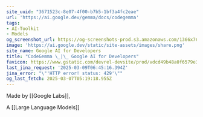 ```yaml
---
site_uuid: "3671523c-8e07-4f00-b7b5-1bf3a4fc2eae"
url: 'https://ai.google.dev/gemma/docs/codegemma'
tags:
- AI-Toolkit
- Models
og_screenshot_url: https://og-screenshots-prod.s3.amazonaws.com/1366x768/80/false/96ffbc5079692626392e1b26ac37991755dac13b0a3bffd4e57663d86c5201a1.jpeg
image: 'https://ai.google.dev/static/site-assets/images/share.png'
site_name: Google AI for Developers
title: "CodeGemma \_|\_ Google AI for Developers"
favicon: https://www.gstatic.com/devrel-devsite/prod/vdcd49b48a0f6579e36a0f52b513a1840db67522fa48e80a57742b4388044a7e9/googledevai/images/favicon-new.png
last_jina_request: '2025-03-09T06:45:16.394Z'
jina_error: "\"'HTTP error! status: 429'\""
og_last_fetch: 2025-03-07T05:19:18.955Z
---
```


Made by [[Google Labs]], 

A [[Large Language Models]] 
